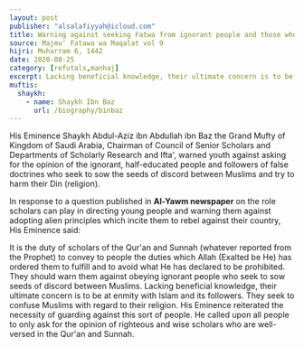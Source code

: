 ```yaml
---
layout: post
publisher: "alsalafiyyah@icloud.com"
title: Warning against seeking Fatwa from ignorant people and those who follow false doctrines
source: Majmu' Fatawa wa Maqalat vol 9
hijri: Muharram 6, 1442
date: 2020-08-25
category: [refutals,manhaj]
excerpt: Lacking beneficial knowledge, their ultimate concern is to be at enmity with Islam and its followers. They seek to confuse Muslims with regard to their religion.
muftis:
  shaykh: 
    - name: Shaykh Ibn Baz
      url: /biography/binbaz
---
```


His Eminence Shaykh Abdul-Aziz ibn Abdullah ibn Baz the Grand Mufty of Kingdom of Saudi Arabia, Chairman of Council of Senior Scholars and Departments of Scholarly Research and Ifta', warned youth against asking for the opinion of the ignorant, half-educated people and followers of false doctrines who seek to sow the seeds of discord between Muslims and try to harm their Din (religion).

In response to a question published in **Al-Yawm newspaper** on the role scholars can play in directing young people and warning them against adopting alien principles which incite them to rebel against their country, His Eminence said:

It is the duty of scholars of the Qur'an and Sunnah (whatever reported from the Prophet) to convey to people the duties which Allah (Exalted be He) has ordered them to fulfill and to avoid what He has declared to be prohibited. They should warn them against obeying ignorant people who seek to sow seeds of discord between Muslims. Lacking beneficial knowledge, their ultimate concern is to be at enmity with Islam and its followers. They seek to confuse Muslims with regard to their religion. His Eminence reiterated the necessity of guarding against this sort of people. He called upon all people to only ask for the opinion of righteous and wise scholars who are well-versed in the Qur'an and Sunnah.
